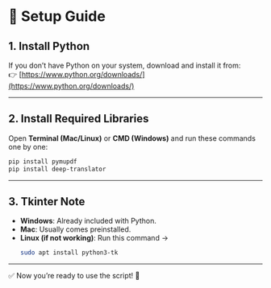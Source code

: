 # 📘 Setup Guide

## 1. Install Python  
If you don’t have Python on your system, download and install it from:  
👉 [https://www.python.org/downloads/](https://www.python.org/downloads/)

---

## 2. Install Required Libraries  

Open **Terminal (Mac/Linux)** or **CMD (Windows)** and run these commands one by one:  

```bash
pip install pymupdf
pip install deep-translator
```

---

## 3. Tkinter Note  
- **Windows**: Already included with Python.  
- **Mac**: Usually comes preinstalled.  
- **Linux (if not working)**: Run this command →  
  ```bash
  sudo apt install python3-tk
  ```

---

✅ Now you’re ready to use the script! 🎉  
